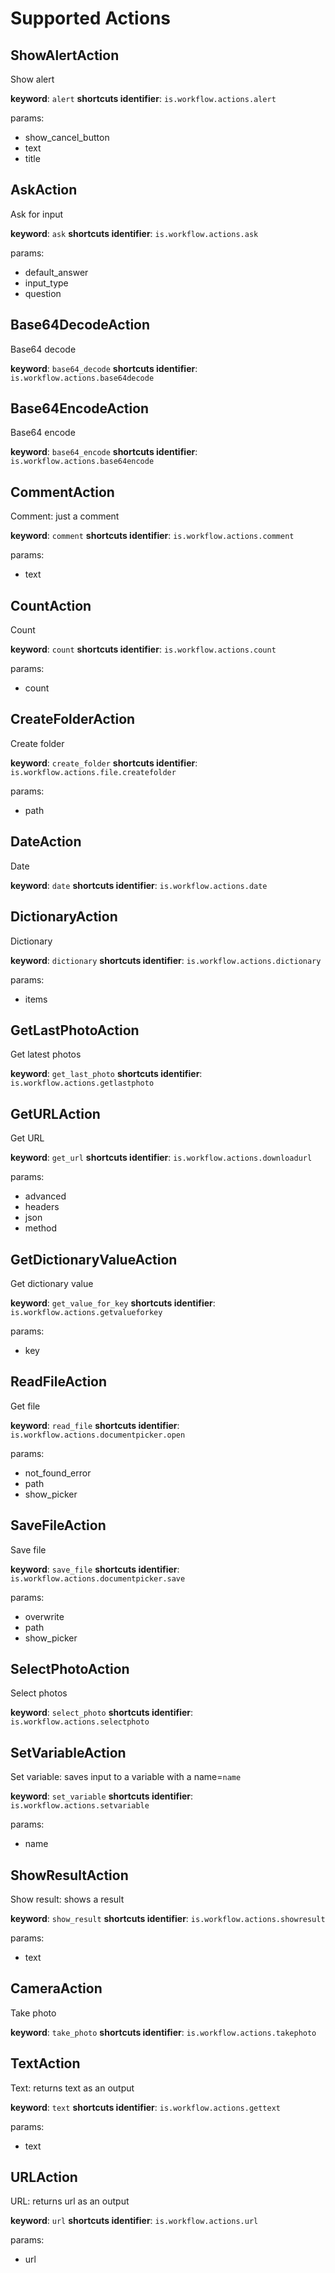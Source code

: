 
# Supported Actions
## ShowAlertAction

Show alert

**keyword**: `alert`
**shortcuts identifier**: `is.workflow.actions.alert`

params:

* show_cancel_button
* text
* title

## AskAction

Ask for input

**keyword**: `ask`
**shortcuts identifier**: `is.workflow.actions.ask`

params:

* default_answer
* input_type
* question

## Base64DecodeAction

Base64 decode

**keyword**: `base64_decode`
**shortcuts identifier**: `is.workflow.actions.base64decode`

## Base64EncodeAction

Base64 encode

**keyword**: `base64_encode`
**shortcuts identifier**: `is.workflow.actions.base64encode`

## CommentAction

Comment: just a comment

**keyword**: `comment`
**shortcuts identifier**: `is.workflow.actions.comment`

params:

* text

## CountAction

Count

**keyword**: `count`
**shortcuts identifier**: `is.workflow.actions.count`

params:

* count

## CreateFolderAction

Create folder

**keyword**: `create_folder`
**shortcuts identifier**: `is.workflow.actions.file.createfolder`

params:

* path

## DateAction

Date

**keyword**: `date`
**shortcuts identifier**: `is.workflow.actions.date`

## DictionaryAction

Dictionary

**keyword**: `dictionary`
**shortcuts identifier**: `is.workflow.actions.dictionary`

params:

* items

## GetLastPhotoAction

Get latest photos

**keyword**: `get_last_photo`
**shortcuts identifier**: `is.workflow.actions.getlastphoto`

## GetURLAction

Get URL

**keyword**: `get_url`
**shortcuts identifier**: `is.workflow.actions.downloadurl`

params:

* advanced
* headers
* json
* method

## GetDictionaryValueAction

Get dictionary value

**keyword**: `get_value_for_key`
**shortcuts identifier**: `is.workflow.actions.getvalueforkey`

params:

* key

## ReadFileAction

Get file

**keyword**: `read_file`
**shortcuts identifier**: `is.workflow.actions.documentpicker.open`

params:

* not_found_error
* path
* show_picker

## SaveFileAction

Save file

**keyword**: `save_file`
**shortcuts identifier**: `is.workflow.actions.documentpicker.save`

params:

* overwrite
* path
* show_picker

## SelectPhotoAction

Select photos

**keyword**: `select_photo`
**shortcuts identifier**: `is.workflow.actions.selectphoto`

## SetVariableAction

Set variable: saves input to a variable with a name=`name`

**keyword**: `set_variable`
**shortcuts identifier**: `is.workflow.actions.setvariable`

params:

* name

## ShowResultAction

Show result: shows a result

**keyword**: `show_result`
**shortcuts identifier**: `is.workflow.actions.showresult`

params:

* text

## CameraAction

Take photo

**keyword**: `take_photo`
**shortcuts identifier**: `is.workflow.actions.takephoto`

## TextAction

Text: returns text as an output

**keyword**: `text`
**shortcuts identifier**: `is.workflow.actions.gettext`

params:

* text

## URLAction

URL: returns url as an output

**keyword**: `url`
**shortcuts identifier**: `is.workflow.actions.url`

params:

* url
